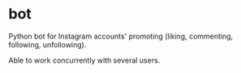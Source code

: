 # bot

Python bot for Instagram accounts' promoting (liking, commenting, following, unfollowing).

Able to work concurrently with several users.
